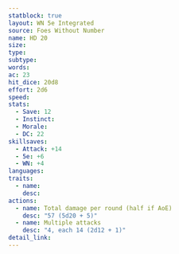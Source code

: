 ```yaml
---
statblock: true
layout: WN 5e Integrated
source: Foes Without Number
name: HD 20
size: 
type: 
subtype: 
words: 
ac: 23
hit_dice: 20d8
effort: 2d6
speed: 
stats:
  - Save: 12
  - Instinct: 
  - Morale:
  - DC: 22
skillsaves:
  - Attack: +14
  - 5e: +6
  - WN: +4
languages: 
traits:
  - name: 
    desc: 
actions:
  - name: Total damage per round (half if AoE)
    desc: "57 (5d20 + 5)"
  - name: Multiple attacks
    desc: "4, each 14 (2d12 + 1)"
detail_link: 
---
```


